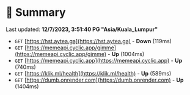 # 📖 Summary
Last updated: **12/7/2023, 3:51:40 PG "Asia/Kuala_Lumpur"**

- `GET` [https://hst.aytea.ga](https://hst.aytea.ga) - **Down** (119ms)
- `GET` [https://memeapi.cyclic.app/gimme](https://memeapi.cyclic.app/gimme) - **Up** (1004ms)
- `GET` [https://memeapi.cyclic.app](https://memeapi.cyclic.app) - **Up** (740ms)
- `GET` [https://klik.ml/health](https://klik.ml/health) - **Up** (589ms)
- `GET` [https://dumb.onrender.com](https://dumb.onrender.com) - **Up** (1404ms)
